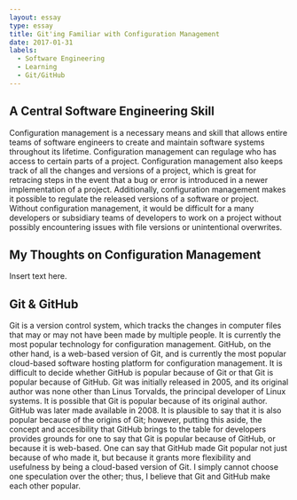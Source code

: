 ```yaml
---
layout: essay
type: essay
title: Git'ing Familiar with Configuration Management
date: 2017-01-31
labels:
  - Software Engineering
  - Learning
  - Git/GitHub
---
```



## A Central Software Engineering Skill

Configuration management is a necessary means and skill that allows entire teams of software engineers to create and maintain software systems throughout its lifetime. Configuration management can regulage who has access to certain parts of a project.  Configuration management also keeps track of all the changes and versions of a project, which is great for retracing steps in the event that a bug or error is introduced in a newer implementation of a project. Additionally, configuration management makes it possible to regulate the released versions of a software or project. Without configuration management, it would be difficult for a many developers or subsidiary teams of developers to work on a project without possibly encountering issues with file versions or unintentional overwrites.

## My Thoughts on Configuration Management

Insert text here.

## Git & GitHub

Git is a version control system, which tracks the changes in computer files that may or may not have been made by multiple people.  It is currently the most popular technology for configuration management.  GitHub, on the other hand, is a web-based version of Git, and is currently the most popular cloud-based software hosting platform for configuration management.  It is difficult to decide whether GitHub is popular because of Git or that Git is popular because of GitHub.  Git was initially released in 2005, and its original author was none other than Linus Torvalds, the principal developer of Linux systems. It is possible that Git is popular because of its original author. GitHub was later made available in 2008. It is plausible to say that it is also popular because of the origins of Git; however, putting this aside, the concept and accesibility that GitHub brings to the table for developers provides grounds for one to say that Git is popular because of GitHub, or because it is web-based. One can say that GitHub made Git popular not just because of who made it, but because it grants more flexibility and usefulness by being a cloud-based version of Git.  I simply cannot choose one speculation over the other; thus, I believe that Git and GitHub make each other popular.

